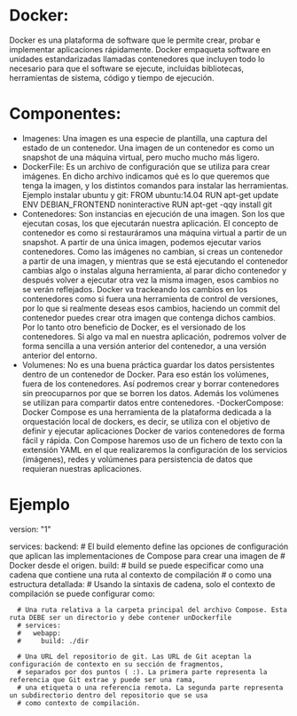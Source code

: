 # Docker:
Docker es una plataforma de software que le permite crear, probar e implementar aplicaciones rápidamente. Docker empaqueta software en unidades estandarizadas llamadas contenedores que incluyen todo lo necesario para que el software se ejecute, incluidas bibliotecas, herramientas de sistema, código y tiempo de ejecución.

# Componentes:

  - Imagenes: Una imagen es una especie de plantilla, una captura del estado de un contenedor. Una imagen de un contenedor es como un snapshot de una máquina virtual, pero mucho mucho más ligero.
  - DockerFile: Es un archivo de configuración que se utiliza para crear imágenes. En dicho archivo indicamos qué es lo que queremos que tenga la imagen, y los distintos comandos para instalar las herramientas. Ejemplo instalar ubuntu y git:
    FROM ubuntu:14.04
    RUN apt-get update
    ENV DEBIAN_FRONTEND noninteractive
    RUN apt-get -qqy install git
  - Contenedores: Son instancias en ejecución de una imagen. Son los que ejecutan cosas, los que ejecutarán nuestra aplicación. El concepto de contenedor es como si restauráramos una máquina virtual a partir de un snapshot. A partir de una única imagen, podemos ejecutar varios contenedores. Como las imágenes no cambian, si creas un contenedor a partir de una imagen, y mientras que se está ejecutando el contenedor cambias algo o instalas alguna herramienta, al parar dicho contenedor y después volver a ejecutar otra vez la misma imagen, esos cambios no se verán reflejados. Docker va trackeando los cambios en los contenedores como si fuera una herramienta de control de versiones, por lo que si realmente deseas esos cambios, haciendo un commit del contenedor puedes crear otra imagen que contenga dichos cambios. Por lo tanto otro beneficio de Docker, es el versionado de los contenedores. Si algo va mal en nuestra aplicación, podremos volver de forma sencilla a una versión anterior del contenedor, a una versión anterior del entorno.
  - Volumenes: No es una buena práctica guardar los datos persistentes dentro de un contenedor de Docker. Para eso están los volúmenes, fuera de los contenedores. Así podremos crear y borrar contenedores sin preocuparnos por que se borren los datos. Además los volúmenes se utilizan para compartir datos entre contenedores.
  -DockerCompose: Docker Compose es una herramienta de la plataforma dedicada a la orquestación local de dockers, es decir, se utiliza con el objetivo de definir y ejecutar aplicaciones Docker de varios contenedores de forma fácil y rápida. Con Compose haremos uso de un fichero de texto con la extensión YAML en el que realizaremos la configuración de los servicios (imágenes), redes y volúmenes para persistencia de datos que requieran nuestras aplicaciones. 

# Ejemplo
version: "1"

services:
  backend:
    # El build elemento define las opciones de configuración que aplican las implementaciones de Compose para crear una imagen de 
    # Docker desde el origen.
    build:
      # build se puede especificar como una cadena que contiene una ruta al contexto de compilación 
      # o como una estructura detallada:
      # Usando la sintaxis de cadena, solo el contexto de compilación se puede configurar como:

      # Una ruta relativa a la carpeta principal del archivo Compose. Esta ruta DEBE ser un directorio y debe contener unDockerfile
      # services:
      #   webapp:
      #     build: ./dir

      # Una URL del repositorio de git. Las URL de Git aceptan la configuración de contexto en su sección de fragmentos, 
      # separados por dos puntos ( :). La primera parte representa la referencia que Git extrae y puede ser una rama, 
      # una etiqueta o una referencia remota. La segunda parte representa un subdirectorio dentro del repositorio que se usa 
      # como contexto de compilación.
      